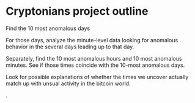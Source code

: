 # Cryptonians project outline

Find the 10 most anomalous days

For those days, analyze the minute-level data looking for anomalous behavior in the several days leading up to that day.

Separately, find the 10 most anomalous hours and 10 most anomalous minutes. See if those times coincide with the 10-most anomalous days.

Look for possible explanations of whether the times we uncover actually match up with unsual activity in the bitcoin world.

.
